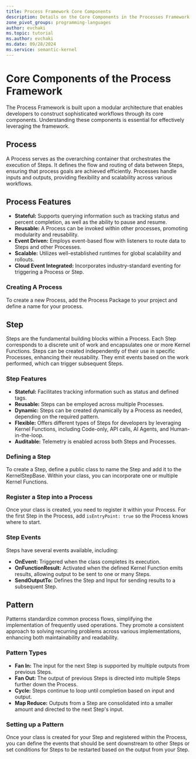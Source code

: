 ```yaml
---
title: Process Framework Core Components
description: Details on the Core Components in the Processes Framework from Semantic Kernel
zone_pivot_groups: programming-languages
author: evchaki            
ms.topic: tutorial
ms.author: evchaki   
ms.date: 09/28/2024
ms.service: semantic-kernel
---
```


# Core Components of the Process Framework
The Process Framework is built upon a modular architecture that enables developers to construct sophisticated workflows through its core components. Understanding these components is essential for effectively leveraging the framework.

## Process

A Process serves as the overarching container that orchestrates the execution of Steps. It defines the flow and routing of data between Steps, ensuring that process goals are achieved efficiently. Processes handle inputs and outputs, providing flexibility and scalability across various workflows.

## Process Features

- **Stateful:** Supports querying information such as tracking status and percent completion, as well as the ability to pause and resume.
- **Reusable:** A Process can be invoked within other processes, promoting modularity and reusability.
- **Event Driven:** Employs event-based flow with listeners to route data to Steps and other Processes.
- **Scalable:** Utilizes well-established runtimes for global scalability and rollouts.
- **Cloud Event Integrated:** Incorporates industry-standard eventing for triggering a Process or Step.

### Creating A Process

To create a new Process, add the Process Package to your project and define a name for your process.



## Step

Steps are the fundamental building blocks within a Process. Each Step corresponds to a discrete unit of work and encapsulates one or more Kernel Functions. Steps can be created independently of their use in specific Processes, enhancing their reusability. They emit events based on the work performed, which can trigger subsequent Steps.

### Step Features

- **Stateful:** Facilitates tracking information such as status and defined tags.
- **Reusable:** Steps can be employed across multiple Processes.
- **Dynamic:** Steps can be created dynamically by a Process as needed, depending on the required pattern.
- **Flexible:** Offers different types of Steps for developers by leveraging Kernel Functions, including Code-only, API calls, AI Agents, and Human-in-the-loop.
- **Auditable:** Telemetry is enabled across both Steps and Processes.

### Defining a Step

To create a Step, define a public class to name the Step and add it to the KernelStepBase. Within your class, you can incorporate one or multiple Kernel Functions.



### Register a Step into a Process

Once your class is created, you need to register it within your Process. For the first Step in the Process, add `isEntryPoint: true` so the Process knows where to start.




### Step Events

Steps have several events available, including:

- **OnEvent:** Triggered when the class completes its execution.
- **OnFunctionResult:** Activated when the defined Kernel Function emits results, allowing output to be sent to one or many Steps.
- **SendOutputTo:** Defines the Step and Input for sending results to a subsequent Step.



## Pattern

Patterns standardize common process flows, simplifying the implementation of frequently used operations. They promote a consistent approach to solving recurring problems across various implementations, enhancing both maintainability and readability.

### Pattern Types

- **Fan In:** The input for the next Step is supported by multiple outputs from previous Steps.
- **Fan Out:** The output of previous Steps is directed into multiple Steps further down the Process.
- **Cycle:** Steps continue to loop until completion based on input and output.
- **Map Reduce:** Outputs from a Step are consolidated into a smaller amount and directed to the next Step's input.

### Setting up a Pattern

Once your class is created for your Step and registered within the Process, you can define the events that should be sent downstream to other Steps or set conditions for Steps to be restarted based on the output from your Step.
